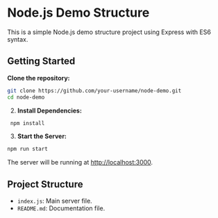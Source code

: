 # Node.js Demo Structure

This is a simple Node.js demo structure project using Express with ES6 syntax.

## Getting Started

**Clone the repository:**

```bash
git clone https://github.com/your-username/node-demo.git
cd node-demo
```

2. **Install Dependencies:**

```bash
 npm install
```

3. **Start the Server:**

```bash
npm run start
```

The server will be running at [http://localhost:3000](http://localhost:3000).

## Project Structure

- `index.js`: Main server file.
- `README.md`: Documentation file.
